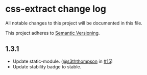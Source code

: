 # css-extract change log

All notable changes to this project will be documented in this file.

This project adheres to [Semantic Versioning](http://semver.org/).

## 1.3.1
* Update static-module. ([@s3ththompson][] in [#15][])
* Update stability badge to stable.

[@s3ththompson]: https://github.com/s3ththompson
[#15]: https://github.com/stackss/css-extract/pull/15

